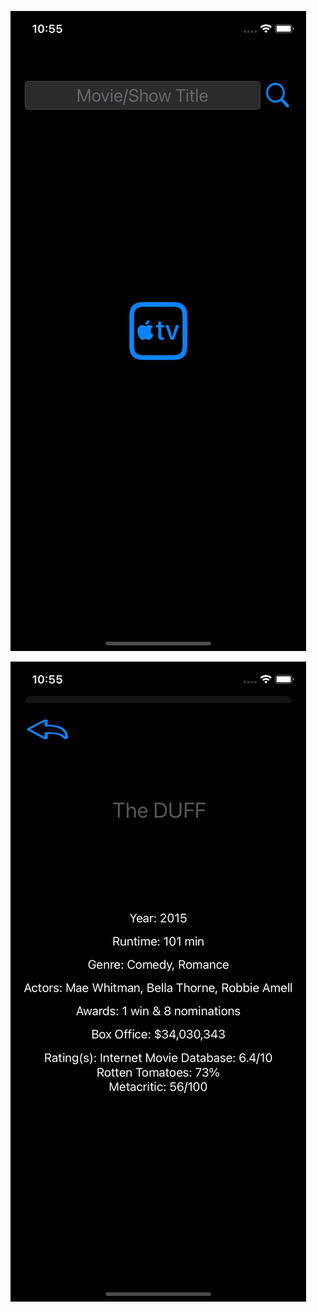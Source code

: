 ![Homepage](https://github.com/alexkhazzam/swift-movie-info/blob/main/images/Homescreen.png)

![ResultScreen](https://github.com/alexkhazzam/swift-movie-info/blob/main/images/ResultScreen.png)